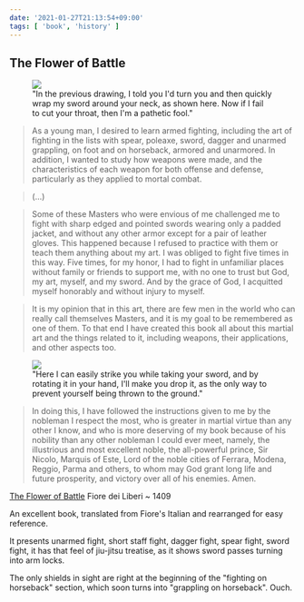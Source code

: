 ```yaml
---
date: '2021-01-27T21:13:54+09:00'
tags: [ 'book', 'history' ]
---
```


## The Flower of Battle

<figure class="right">
<a href="images/20210127_flower0.jpg"><img src="images/20210127_flower0.jpg" loading="lazy" /></a>
<figcaption>"In the previous drawing, I told you I'd turn you and then quickly wrap my sword around your neck, as shown here. Now if I fail to cut your throat, then I'm a pathetic fool."</figcaption>
</figure>

> As a young man, I desired to learn armed fighting, including the art of fighting in the lists with spear, poleaxe, sword, dagger and unarmed grappling, on foot and on horseback, armored and unarmored. In addition, I wanted to study how weapons were made, and the characteristics of each weapon for both offense and defense, particularly as they applied to mortal combat.

> (...)

> Some of these Masters who were envious of me challenged me to fight with sharp edged and pointed swords wearing only a padded jacket, and without any other armor except for a pair of leather gloves. This happened because I refused to practice with them or teach them anything about my art.
> I was obliged to fight five times in this way. Five times, for my honor, I had to fight in unfamiliar places without family or friends to support me, with no one to trust but God, my art, myself, and my sword. And by the grace of God, I acquitted myself honorably and without injury to myself.

> It is my opinion that in this art, there are few men in the world who can really call themselves Masters, and it is my goal to be remembered as one of them. To that end I have created this book all about this martial art and the things related to it, including weapons, their applications, and other aspects too.

<figure class="right">
<a href="images/20210127_flower1.jpg"><img src="images/20210127_flower1.jpg" loading="lazy" /></a>
<figcaption>"Here I can easily strike you while taking your sword, and by rotating it in your hand, I'll make you drop it, as the only way to prevent yourself being thrown to the ground."</figcaption>
</figure>

> In doing this, I have followed the instructions given to me by the nobleman I respect the most, who is greater in martial virtue than any other I know, and who is more deserving of my book because of his nobility than any other nobleman I could ever meet, namely, the illustrious and most excellent noble, the all-powerful prince, Sir Nicolo, Marquis of Este, Lord of the noble cities of Ferrara, Modena, Reggio, Parma and others, to whom may God grant long life and future prosperity, and victory over all of his enemies. Amen.

[The Flower of Battle](https://amzn.to/39jWsUf) Fiore dei Liberi ~ 1409

An excellent book, translated from Fiore's Italian and rearranged for easy reference.

It presents unarmed fight, short staff fight, dagger fight, spear fight, sword fight, it has that feel of jiu-jitsu treatise, as it shows sword passes turning into arm locks.

The only shields in sight are right at the beginning of the "fighting on horseback" section, which soon turns into "grappling on horseback". Ouch.

